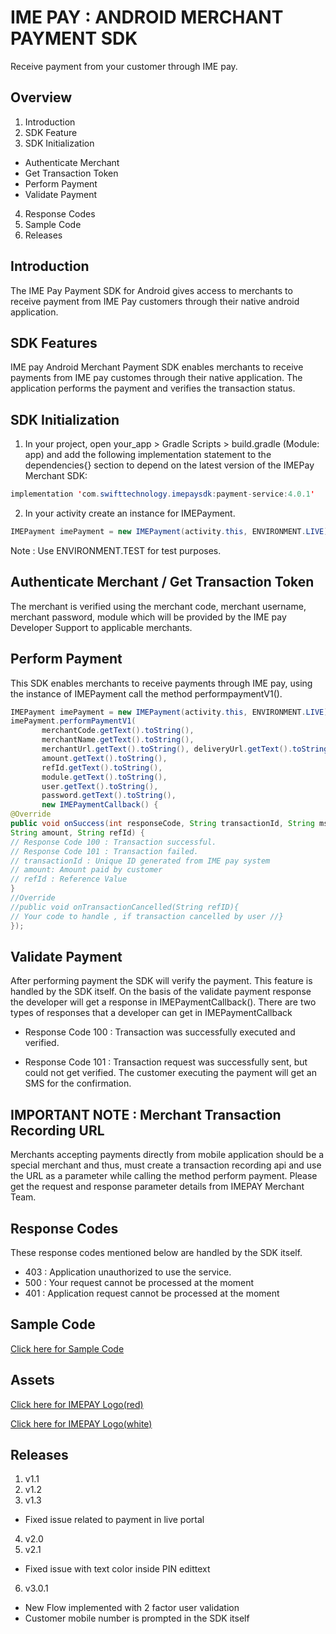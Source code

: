 # IME PAY : ANDROID MERCHANT PAYMENT SDK

Receive payment from your customer through IME pay.

Overview
--------

1. Introduction
2. SDK Feature
3. SDK Initialization
  * Authenticate Merchant
  * Get Transaction Token
  * Perform Payment
  * Validate Payment
4. Response Codes
5. Sample Code
6. Releases

Introduction
------------

The IME Pay Payment SDK for Android gives access to merchants to receive payment from IME Pay customers through their native android application.

SDK Features
------------
IME pay Android Merchant Payment SDK enables merchants to receive payments from IME pay customes through their native application. The application performs the payment and verifies the transaction status.

SDK Initialization 
------------------
1. In your project, open your_app > Gradle Scripts > build.gradle (Module: app) and add the following implementation statement  to the dependencies{} section to depend on the latest version of the IMEPay Merchant SDK: 
```java
implementation 'com.swifttechnology.imepaysdk:payment-service:4.0.1'
```
2. In your activity create an instance for IMEPayment.

```java
IMEPayment imePayment = new IMEPayment(activity.this, ENVIRONMENT.LIVE);
```

Note : Use ENVIRONMENT.TEST for test purposes.

Authenticate Merchant / Get Transaction Token
---------------------------------------------

The merchant is verified using the merchant code, merchant username, merchant password, module which will be provided by the IME pay Developer Support to applicable merchants. 

Perform Payment
---------------

This SDK enables merchants to receive payments through IME pay, using the instance of IMEPayment call the method performpaymentV1().

```java
IMEPayment imePayment = new IMEPayment(activity.this, ENVIRONMENT.LIVE);
imePayment.performPaymentV1(
       merchantCode.getText().toString(),
       merchantName.getText().toString(),
       merchantUrl.getText().toString(), deliveryUrl.getText().toString(),
       amount.getText().toString(),
       refId.getText().toString(),
       module.getText().toString(),
       user.getText().toString(),
       password.getText().toString(),
       new IMEPaymentCallback() {
@Override
public void onSuccess(int responseCode, String transactionId, String msisdn,
String amount, String refId) {
// Response Code 100 : Transaction successful.
// Response Code 101 : Transaction failed.
// transactionId : Unique ID generated from IME pay system
// amount: Amount paid by customer
// refId : Reference Value
}
//Override
//public void onTransactionCancelled(String refID){
// Your code to handle , if transaction cancelled by user //}
});


```

Validate Payment
----------------
After performing payment the SDK will verify the payment. This feature is handled by the SDK itself. On the basis of the validate payment response the developer will get a response in IMEPaymentCallback(). There are two types of responses that a developer can get in IMEPaymentCallback 

* Response Code 100 : 
  Transaction was successfully executed and verified.

* Response Code 101 : 
  Transaction request was successfully sent, but could not get verified. The customer executing the payment will get an SMS for the confirmation.

IMPORTANT NOTE : Merchant Transaction Recording URL
---------------------------------------------------
Merchants accepting payments directly from mobile application should be a special merchant and thus, must create a transaction recording api and use the URL as a parameter while calling the method perform payment. Please get the request and response parameter details from IMEPAY Merchant Team.

Response Codes
--------------
These response codes mentioned below are handled by the SDK itself.

* 403 : Application unauthorized to use the service.
* 500 : Your request cannot be processed at the moment
* 401 : Application request cannot be processed at the moment

Sample Code
-----------

[ Click here for Sample Code ](https://github.com/imepay/imepaySDK_android/blob/master/SampleActivity.java)

Assets
------

[ Click here for IMEPAY Logo(red) ](https://github.com/imepay/imepaySDK_android/blob/master/Assets/IME-Pay-Logo_red.jpeg)

[ Click here for IMEPAY Logo(white) ](https://github.com/imepay/imepaySDK_android/blob/master/Assets/IME-Pay-Logo_white.jpeg)

Releases
-----------

1. v1.1
2. v1.2
3. v1.3
* Fixed issue related to payment in live portal
4. v2.0
5. v2.1
* Fixed issue with text color inside PIN edittext
6. v3.0.1
* New Flow implemented with 2 factor user validation
* Customer mobile number is prompted in the SDK itself

